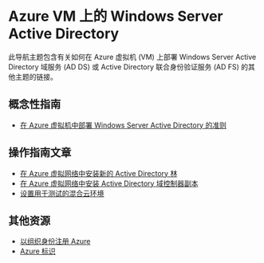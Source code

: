 <properties pageTitle="Azure VM 上的 Windows Server Active Directory" description="你可以在 Azure 虚拟机上运行 Windows Server Active Directory 域服务 (AD DS) 或 Active Directory 联合身份验证服务 (AD FS)。" services="active-directory" documentationCenter="" authors="Justinha" manager="terrylan" editor="LisaToft"/>

<tags ms.service="active-directory" ms.date="04/27/2015" wacn.date="06/26/2015"/>


# Azure VM 上的 Windows Server Active Directory


此导航主题包含有关如何在 Azure 虚拟机 (VM) 上部署 Windows Server Active Directory 域服务 (AD DS) 或 Active Directory 联合身份验证服务 (AD FS) 的其他主题的链接。

## 概念性指南

- [在 Azure 虚拟机中部署 Windows Server Active Directory 的准则](https://msdn.microsoft.com/zh-CN/library/azure/jj156090.aspx) 

## 操作指南文章

- [在 Azure 虚拟网络中安装新的 Active Directory 林](/documentation/articles/active-directory-new-forest-virtual-machine)
- [在 Azure 虚拟网络中安装 Active Directory 域控制器副本](/documentation/articles/virtual-networks-install-replica-active-directory-domain-controller) 
- [设置用于测试的混合云环境](/documentation/articles/virtual-networks-setup-hybrid-cloud-environment-testing)


## 其他资源

- [以组织身份注册 Azure](/documentation/articles/sign-up-organization)
- [Azure 标识](/documentation/articles/fundamentals-identity)

<!---HONumber=61-->